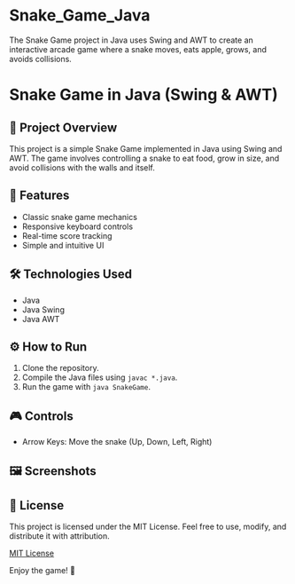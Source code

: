 # Snake_Game_Java
The Snake Game project in Java uses Swing and AWT to create an interactive arcade game where a snake moves, eats apple, grows, and avoids collisions.
# Snake Game in Java (Swing & AWT)

## 🐍 Project Overview
This project is a simple Snake Game implemented in Java using Swing and AWT. The game involves controlling a snake to eat food, grow in size, and avoid collisions with the walls and itself.

## 🚀 Features
- Classic snake game mechanics
- Responsive keyboard controls
- Real-time score tracking
- Simple and intuitive UI

## 🛠️ Technologies Used
- Java
- Java Swing
- Java AWT

## ⚙️ How to Run
1. Clone the repository.
2. Compile the Java files using `javac *.java`.
3. Run the game with `java SnakeGame`.

## 🎮 Controls
- Arrow Keys: Move the snake (Up, Down, Left, Right)

## 🖼️ Screenshots

## 📜 License
This project is licensed under the MIT License. Feel free to use, modify, and distribute it with attribution.

[MIT License](LICENSE)

Enjoy the game! 🎯


